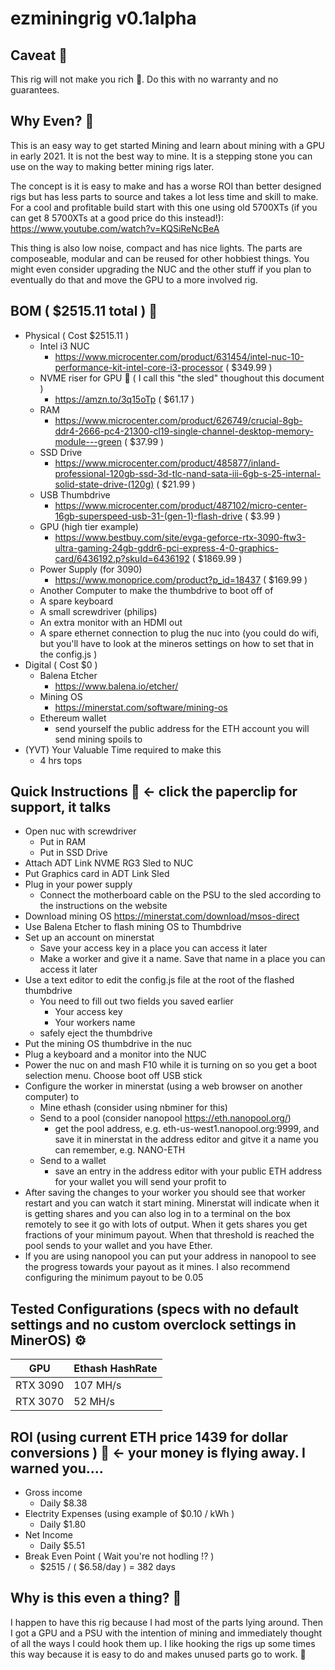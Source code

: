 # ezminingrig v0.1alpha

## Caveat :construction:

This rig will not make you rich :fox_face:. Do this with no warranty and no guarantees.

## Why Even? :thinking:

This is an easy way to get started Mining and learn about mining with a GPU in early 2021. It is not the best way to mine. It is a stepping stone you can use on the way to making better mining rigs later. 

The concept is it is easy to make and has a worse ROI than better designed rigs but has less parts to source and takes a lot less time and skill to make. For a cool and profitable build start with this one using old 5700XTs (if you can get 8 5700XTs at a good price do this instead!):
https://www.youtube.com/watch?v=KQSiReNcBeA

This thing is also low noise, compact and has nice lights. The parts are composeable, modular and can be reused for other hobbiest things. You might even consider upgrading the NUC and the other stuff if you plan to eventually do that and move the GPU to a more involved rig.


## BOM ( $2515.11 total ) :hammer:
- Physical ( Cost $2515.11 )
  - Intel i3 NUC
    - https://www.microcenter.com/product/631454/intel-nuc-10-performance-kit-intel-core-i3-processor ( $349.99 ) 
  - NVME riser for GPU :suspension_railway: ( I call this "the sled" thoughout this document )
    - https://amzn.to/3q15oTp ( $61.17 )
  - RAM
    - https://www.microcenter.com/product/626749/crucial-8gb-ddr4-2666-pc4-21300-cl19-single-channel-desktop-memory-module---green ( $37.99 )
  - SSD Drive
    - https://www.microcenter.com/product/485877/inland-professional-120gb-ssd-3d-tlc-nand-sata-iii-6gb-s-25-internal-solid-state-drive-(120g) ( $21.99 )
  - USB Thumbdrive
    - https://www.microcenter.com/product/487102/micro-center-16gb-superspeed-usb-31-(gen-1)-flash-drive ( $3.99 )
  - GPU (high tier example)
    - https://www.bestbuy.com/site/evga-geforce-rtx-3090-ftw3-ultra-gaming-24gb-gddr6-pci-express-4-0-graphics-card/6436192.p?skuId=6436192 ( $1869.99 )
  - Power Supply (for 3090)
    - https://www.monoprice.com/product?p_id=18437 ( $169.99 )
  - Another Computer to make the thumbdrive to boot off of
  - A spare keyboard
  - A small screwdriver (philips)  
  - An extra monitor with an HDMI out
  - A spare ethernet connection to plug the nuc into (you could do wifi, but you'll have to look at the mineros settings on how to set that in the config.js )
- Digital ( Cost $0 )
  - Balena Etcher 
    - https://www.balena.io/etcher/
  - Mining OS
    - https://minerstat.com/software/mining-os 
  - Ethereum wallet
    - send yourself the public address for the ETH account you will send mining spoils to
- (YVT) Your Valuable Time required to make this 
  - 4 hrs tops   

## Quick Instructions :paperclip: <- click the paperclip for support, it talks
- Open nuc with screwdriver
  - Put in RAM
  - Put in SSD Drive
- Attach ADT Link NVME RG3 Sled to NUC
- Put Graphics card in ADT Link Sled
- Plug in your power supply
  - Connect the motherboard cable on the PSU to the sled according to the instructions on the website  
- Download mining OS https://minerstat.com/download/msos-direct  
- Use Balena Etcher to flash mining OS to Thumbdrive
- Set up an account on minerstat
  - Save your access key in a place you can access it later
  - Make a worker and give it a name. Save that name in a place you can access it later
- Use a text editor to edit the config.js file at the root of the flashed thumbdrive
  - You need to fill out two fields you saved earlier
    - Your access key
    - Your workers name
  - safely eject the thumbdrive
- Put the mining OS thumbdrive in the nuc
- Plug a keyboard and a monitor into the NUC 
- Power the nuc on and mash F10 while it is turning on so you get a boot selection menu. Choose boot off USB stick
- Configure the worker in minerstat (using a web browser on another computer) to
  - Mine ethash (consider using nbminer for this)
  - Send to a pool (consider nanopool https://eth.nanopool.org/)
    - get the pool address, e.g. eth-us-west1.nanopool.org:9999, and save it in minerstat in the address editor and gitve it a name you can remember, e.g. NANO-ETH
  - Send to a wallet
    - save an entry in the address editor with your public ETH address for your wallet you will send your profit to
- After saving the changes to your worker you should see that worker restart and you can watch it start mining. Minerstat will indicate when it is getting shares and you can also log in to a terminal on the box remotely to see it go with lots of output. When it gets shares you get fractions of your minimum payout. When that threshold is reached the pool sends to your wallet and you have Ether. 
- If you are using nanopool you can put your address in nanopool to see the progress towards your payout as it mines. I also recommend configuring the minimum payout to be 0.05

## Tested Configurations (specs with no default settings and no custom overclock settings in MinerOS) :gear:
| GPU       | Ethash HashRate |
| --------- | --------------- |
| RTX 3090  | 107 MH/s        |
| RTX 3070  | 52 MH/s         |

## ROI (using current ETH price 1439 for dollar conversions ) :money_with_wings: <- your money is flying away. I warned you....
  - Gross income
    - Daily $8.38
  - Electrity Expenses (using example of $0.10 / kWh )
    - Daily $1.80 
  - Net Income 
    - Daily $5.51
  - Break Even Point ( Wait you're not hodling !? )
    - $2515 / ( $6.58/day ) = 382 days

## Why is this even a thing? :saxophone:
I happen to have this rig because I had most of the parts lying around. Then I got a GPU and a PSU with the intention of mining and immediately thought of all the ways I could hook them up. I like hooking the rigs up some times this way because it is easy to do and makes unused parts go to work. :necktie: 
